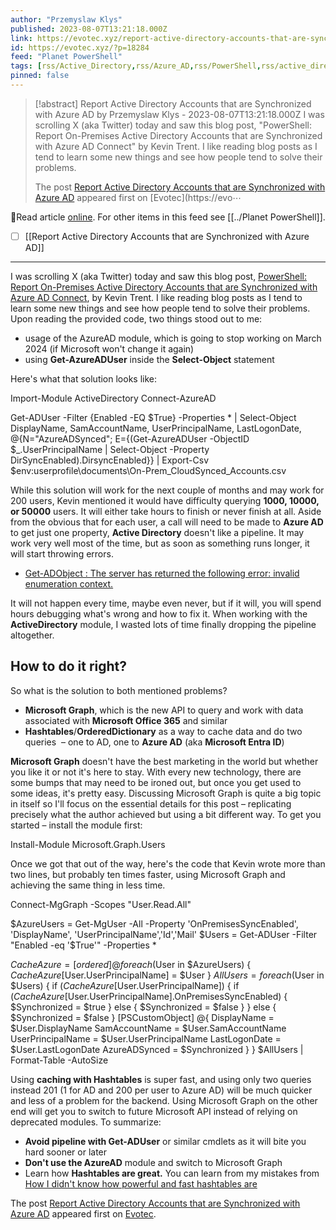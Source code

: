 ```yaml
---
author: "Przemyslaw Klys"
published: 2023-08-07T13:21:18.000Z
link: https://evotec.xyz/report-active-directory-accounts-that-are-synchronized-with-azure-ad/
id: https://evotec.xyz/?p=18284
feed: "Planet PowerShell"
tags: [rss/Active_Directory,rss/Azure_AD,rss/PowerShell,rss/active_directory,rss/ad,rss/azure_ad,rss/microsoft_graph,rss/powershell]
pinned: false
---
```

> [!abstract] Report Active Directory Accounts that are Synchronized with Azure AD by Przemyslaw Klys - 2023-08-07T13:21:18.000Z
> I was scrolling X (aka Twitter) today and saw this blog post, "PowerShell: Report On-Premises Active Directory Accounts that are Synchronized with Azure AD Connect" by Kevin Trent. I like reading blog posts as I tend to learn some new things and see how people tend to solve their problems.
> 
> The post [Report Active Directory Accounts that are Synchronized with Azure AD](https://evotec.xyz/report-active-directory-accounts-that-are-synchronized-with-azure-ad/) appeared first on [Evotec](https://evo⋯

🔗Read article [online](https://evotec.xyz/report-active-directory-accounts-that-are-synchronized-with-azure-ad/). For other items in this feed see [[../Planet PowerShell]].

- [ ] [[Report Active Directory Accounts that are Synchronized with Azure AD]]
- - -
I was scrolling X (aka Twitter) today and saw this blog post, [PowerShell: Report On-Premises Active Directory Accounts that are Synchronized with Azure AD Connect](https://techbloggingfool.com/2023/07/28/powershell-report-on-premises-active-directory-accounts-that-are-synchronized-with-azure-ad-connect/?utm_source=dlvr.it&utm_medium=twitter), by Kevin Trent. I like reading blog posts as I tend to learn some new things and see how people tend to solve their problems. Upon reading the provided code, two things stood out to me:

- usage of the AzureAD module, which is going to stop working on March 2024 (if Microsoft won't change it again)
- using **Get-AzureADUser** inside the **Select-Object** statement

Here's what that solution looks like:

Import-Module ActiveDirectory
Connect-AzureAD

Get-ADUser -Filter {Enabled -EQ $True} -Properties *  | 
    Select-Object DisplayName, SamAccountName, UserPrincipalName, LastLogonDate,           
    @{N="AzureADSynced"; E={(Get-AzureADUser -ObjectID $_.UserPrincipalName |
    Select-Object -Property DirSyncEnabled).DirsyncEnabled}} | 
Export-Csv $env:userprofile\documents\On-Prem_CloudSynced_Accounts.csv

While this solution will work for the next couple of months and may work for 200 users, Kevin mentioned it would have difficulty querying **1000, 10000, or 50000** users. It will either take hours to finish or never finish at all. Aside from the obvious that for each user, a call will need to be made to **Azure AD** to get just one property, **Active Directory** doesn't like a pipeline. It may work very well most of the time, but as soon as something runs longer, it will start throwing errors.

- [Get-ADObject : The server has returned the following error: invalid enumeration context.](https://evotec.xyz/get-adobject-the-server-has-returned-the-following-error-invalid-enumeration-context/)

It will not happen every time, maybe even never, but if it will, you will spend hours debugging what's wrong and how to fix it. When working with the **ActiveDirectory** module, I wasted lots of time finally dropping the pipeline altogether.

## How to do it right?

So what is the solution to both mentioned problems?

- **Microsoft Graph**, which is the new API to query and work with data associated with **Microsoft Office 365** and similar
- **Hashtables**/**OrderedDictionary** as a way to cache data and do two queries  – one to AD, one to **Azure AD** (aka **Microsoft Entra ID**)

**Microsoft Graph** doesn't have the best marketing in the world but whether you like it or not it's here to stay. With every new technology, there are some bumps that may need to be ironed out, but once you get used to some ideas, it's pretty easy. Discussing Microsoft Graph is quite a big topic in itself so I'll focus on the essential details for this post – replicating precisely what the author achieved but using a bit different way. To get you started – install the module first:

Install-Module Microsoft.Graph.Users

Once we got that out of the way, here's the code that Kevin wrote more than two lines, but probably ten times faster, using Microsoft Graph and achieving the same thing in less time.

Connect-MgGraph -Scopes "User.Read.All"

$AzureUsers = Get-MgUser -All -Property 'OnPremisesSyncEnabled', 'DisplayName', 'UserPrincipalName','Id','Mail'
$Users = Get-ADUser -Filter "Enabled -eq '$True'" -Properties *

$CacheAzure = [ordered] @{}
foreach ($User in $AzureUsers) {
    $CacheAzure[$User.UserPrincipalName] = $User
}
$AllUsers = foreach ($User in $Users) {
    if ($CacheAzure[$User.UserPrincipalName]) {
        if ($CacheAzure[$User.UserPrincipalName].OnPremisesSyncEnabled) {
            $Synchronized = $true
        } else {
            $Synchronized = $false
        }
    } else {
        $Synchronized = $false
    }
    [PSCustomObject] @{
        DisplayName       = $User.DisplayName
        SamAccountName    = $User.SamAccountName
        UserPrincipalName = $User.UserPrincipalName
        LastLogonDate     = $User.LastLogonDate
        AzureADSynced     = $Synchronized
    }
}
$AllUsers | Format-Table -AutoSize

Using **caching with Hashtables** is super fast, and using only two queries instead 201 (1 for AD and 200 per user to Azure AD) will be much quicker and less of a problem for the backend. Using Microsoft Graph on the other end will get you to switch to future Microsoft API instead of relying on deprecated modules. To summarize:

- **Avoid pipeline with Get-ADUser** or similar cmdlets as it will bite you hard sooner or later
- **Don't use the AzureAD** module and switch to Microsoft Graph
- Learn how **Hashtables are great.** You can learn from my mistakes from [How I didn't know how powerful and fast hashtables are](https://evotec.xyz/how-i-didnt-know-how-powerful-and-fast-hashtables-are/)

The post [Report Active Directory Accounts that are Synchronized with Azure AD](https://evotec.xyz/report-active-directory-accounts-that-are-synchronized-with-azure-ad/) appeared first on [Evotec](https://evotec.xyz).
